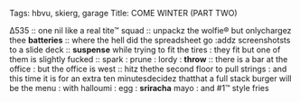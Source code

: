 Tags:  hbvu, skierg, garage
Title: COME WINTER (PART TWO)
  
Δ535 :: one nil like a real tite™ squad :: unpackz the wolfie® but onlychargez thee **batteries** :: where the hell did the spreadsheet go :addz screenshotsts to a slide deck :: **suspense** while trying to fit the tires : they fit but one of them is slightly fucked :: spark : prune : lordy : **throw** :: there is a bar at the office : but the office is west :: hitz thethe second floor to pull strings : and this time it is for an extra ten minutesdecidez thatthat a full stack burger will be the menu : with halloumi : egg : **sriracha** mayo : and #1™ style fries  
<!--stackedit_deyJoaXN0b3J5IjpbMTc1Nz kyMTIxNiwxNDY1Nz Y1NTQ0XX0Q0XX0=
-->